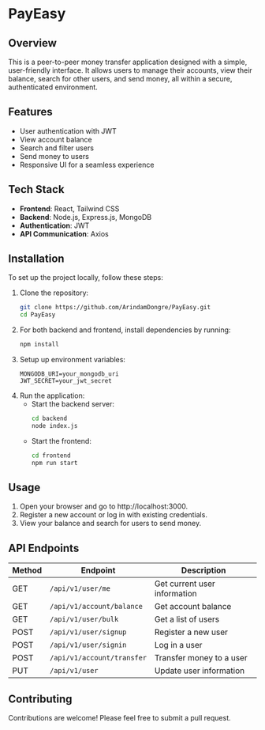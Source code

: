 # PayEasy

## Overview
This is a peer-to-peer money transfer application designed with a simple, user-friendly interface. It allows users to manage their accounts, view their balance, search for other users, and send money, all within a secure, authenticated environment.

## Features
- User authentication with JWT
- View account balance
- Search and filter users
- Send money to users
- Responsive UI for a seamless experience

## Tech Stack
- **Frontend**: React, Tailwind CSS
- **Backend**: Node.js, Express.js, MongoDB
- **Authentication**: JWT
- **API Communication**: Axios

## Installation
To set up the project locally, follow these steps:
1. Clone the repository:
   ```bash
   git clone https://github.com/ArindamDongre/PayEasy.git
   cd PayEasy
   ```
2. For both backend and frontend, install dependencies by running:
   ```bash
   npm install
   ```
3. Setup up environment variables:
   ```
   MONGODB_URI=your_mongodb_uri
   JWT_SECRET=your_jwt_secret
   ```
4. Run the application:
   - Start the backend server:
     ```bash
     cd backend
     node index.js
     ```
   - Start the frontend:
     ```bash
     cd frontend
     npm run start
     ```
## Usage
1. Open your browser and go to http://localhost:3000.
2. Register a new account or log in with existing credentials.
3. View your balance and search for users to send money.

## API Endpoints

| Method | Endpoint               | Description                |
|--------|------------------------|----------------------------|
| GET    | `/api/v1/user/me`       | Get current user information |
| GET    | `/api/v1/account/balance`| Get account balance         |
| GET    | `/api/v1/user/bulk`     | Get a list of users         |
| POST   | `/api/v1/user/signup`   | Register a new user         |
| POST   | `/api/v1/user/signin`   | Log in a user               |
| POST   | `/api/v1/account/transfer`  | Transfer money to a user |
| PUT    | `/api/v1/user`          | Update user information     |

## Contributing
Contributions are welcome! Please feel free to submit a pull request.


